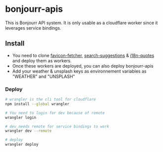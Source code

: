 # bonjourr-apis
This is Bonjourr API system. It is only usable as a cloudflare worker since it leverages service bindings.

## Install

- You need to clone [favicon-fetcher](https://github.com/victrme/favicon-fetcher), [search-suggestions](https://github.com/victrme/search-suggestions) & [i18n-quotes](https://github.com/victrme/i18n-quotes) and deploy them as workers.
- Once these workers are deployed, you can also deploy bonjourr-apis
- Add your weather & unsplash keys as environnement variables as "WEATHER" and "UNSPLASH"

### Deploy
```bash
# wrangler is the cli tool for cloudflare
npm install --global wrangler

# You need to login for dev because of remote
wrangler login

# dev needs remote for service bindings to work
wrangler dev --remote

# deploy
wrangler deploy
```
